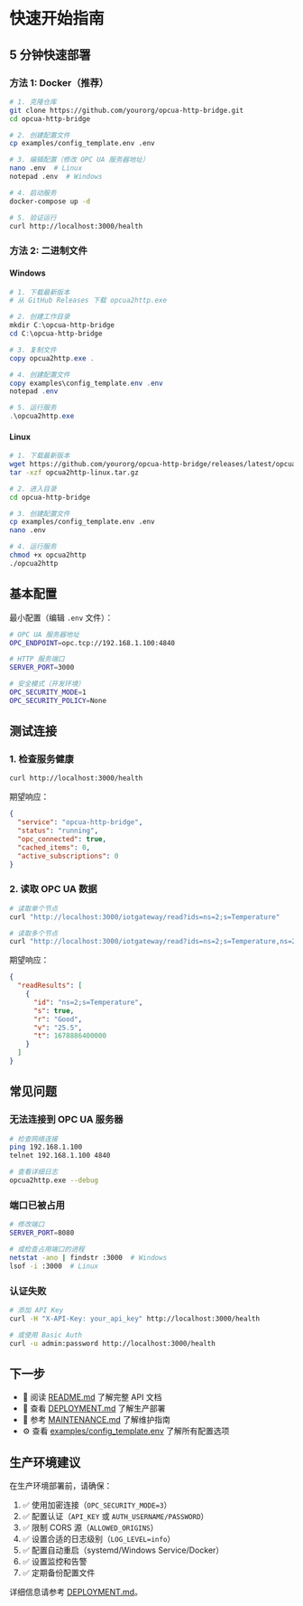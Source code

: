 # 快速开始指南

## 5 分钟快速部署

### 方法 1: Docker（推荐）

```bash
# 1. 克隆仓库
git clone https://github.com/yourorg/opcua-http-bridge.git
cd opcua-http-bridge

# 2. 创建配置文件
cp examples/config_template.env .env

# 3. 编辑配置（修改 OPC UA 服务器地址）
nano .env  # Linux
notepad .env  # Windows

# 4. 启动服务
docker-compose up -d

# 5. 验证运行
curl http://localhost:3000/health
```

### 方法 2: 二进制文件

#### Windows

```powershell
# 1. 下载最新版本
# 从 GitHub Releases 下载 opcua2http.exe

# 2. 创建工作目录
mkdir C:\opcua-http-bridge
cd C:\opcua-http-bridge

# 3. 复制文件
copy opcua2http.exe .

# 4. 创建配置文件
copy examples\config_template.env .env
notepad .env

# 5. 运行服务
.\opcua2http.exe
```

#### Linux

```bash
# 1. 下载最新版本
wget https://github.com/yourorg/opcua-http-bridge/releases/latest/opcua2http-linux.tar.gz
tar -xzf opcua2http-linux.tar.gz

# 2. 进入目录
cd opcua-http-bridge

# 3. 创建配置文件
cp examples/config_template.env .env
nano .env

# 4. 运行服务
chmod +x opcua2http
./opcua2http
```

## 基本配置

最小配置（编辑 `.env` 文件）：

```bash
# OPC UA 服务器地址
OPC_ENDPOINT=opc.tcp://192.168.1.100:4840

# HTTP 服务端口
SERVER_PORT=3000

# 安全模式（开发环境）
OPC_SECURITY_MODE=1
OPC_SECURITY_POLICY=None
```

## 测试连接

### 1. 检查服务健康

```bash
curl http://localhost:3000/health
```

期望响应：
```json
{
  "service": "opcua-http-bridge",
  "status": "running",
  "opc_connected": true,
  "cached_items": 0,
  "active_subscriptions": 0
}
```

### 2. 读取 OPC UA 数据

```bash
# 读取单个节点
curl "http://localhost:3000/iotgateway/read?ids=ns=2;s=Temperature"

# 读取多个节点
curl "http://localhost:3000/iotgateway/read?ids=ns=2;s=Temperature,ns=2;s=Pressure"
```

期望响应：
```json
{
  "readResults": [
    {
      "id": "ns=2;s=Temperature",
      "s": true,
      "r": "Good",
      "v": "25.5",
      "t": 1678886400000
    }
  ]
}
```

## 常见问题

### 无法连接到 OPC UA 服务器

```bash
# 检查网络连接
ping 192.168.1.100
telnet 192.168.1.100 4840

# 查看详细日志
opcua2http.exe --debug
```

### 端口已被占用

```bash
# 修改端口
SERVER_PORT=8080

# 或检查占用端口的进程
netstat -ano | findstr :3000  # Windows
lsof -i :3000  # Linux
```

### 认证失败

```bash
# 添加 API Key
curl -H "X-API-Key: your_api_key" http://localhost:3000/health

# 或使用 Basic Auth
curl -u admin:password http://localhost:3000/health
```

## 下一步

- 📖 阅读 [README.md](README.md) 了解完整 API 文档
- 🚀 查看 [DEPLOYMENT.md](DEPLOYMENT.md) 了解生产部署
- 🔧 参考 [MAINTENANCE.md](MAINTENANCE.md) 了解维护指南
- ⚙️ 查看 [examples/config_template.env](examples/config_template.env) 了解所有配置选项

## 生产环境建议

在生产环境部署前，请确保：

1. ✅ 使用加密连接（`OPC_SECURITY_MODE=3`）
2. ✅ 配置认证（`API_KEY` 或 `AUTH_USERNAME/PASSWORD`）
3. ✅ 限制 CORS 源（`ALLOWED_ORIGINS`）
4. ✅ 设置合适的日志级别（`LOG_LEVEL=info`）
5. ✅ 配置自动重启（systemd/Windows Service/Docker）
6. ✅ 设置监控和告警
7. ✅ 定期备份配置文件

详细信息请参考 [DEPLOYMENT.md](DEPLOYMENT.md)。

